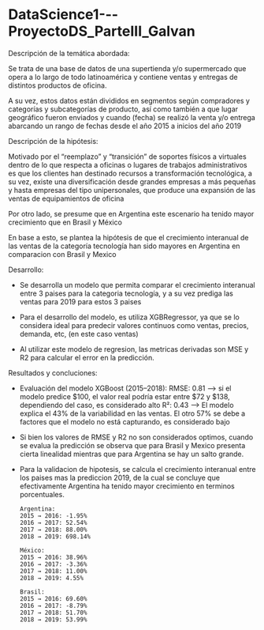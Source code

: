 # DataScience1---ProyectoDS_ParteIII_Galvan

Descripción de la temática abordada:

Se trata de una base de datos de una supertienda y/o supermercado que opera a lo largo de todo latinoamérica y contiene ventas y entregas de distintos productos de oficina.

A su vez, estos datos están divididos en segmentos según compradores y categorías y subcategorías de producto, así como también a que lugar geográfico fueron enviados y cuando (fecha) se realizó la venta y/o entrega abarcando un rango de fechas desde el año 2015 a inicios del año 2019

Descripción de la hipótesis:

Motivado por el “reemplazo” y “transición” de soportes físicos a virtuales dentro de lo que respecta a oficinas o lugares de trabajos administrativos es que los clientes han destinado recursos a transformación tecnológica, a su vez, existe una diversificación desde grandes empresas a más pequeñas y hasta empresas del tipo unipersonales, que produce una expansión de las ventas de equipamientos de oficina

Por otro lado, se presume que en Argentina este escenario ha tenido mayor crecimiento que en Brasil y México

En base a esto, se plantea la hipótesis de que el crecimiento interanual de las ventas de la categoría tecnología han sido mayores en Argentina en comparacion con Brasil y Mexico


Desarrollo:

* Se desarrolla un modelo que permita comparar el crecimiento interanual entre 3 paises para la categoria tecnología, y a su vez prediga las ventas para 2019 para estos 3 paises

* Para el desarrollo del modelo, es utiliza XGBRegressor, ya que se lo considera ideal para predecir valores continuos como ventas, precios, demanda, etc, (en este caso ventas)
* Al utilizar este modelo de regresion, las metricas derivadas son MSE y R2 para calcular el error en la predicción.

Resultados y concluciones:

* Evaluación del modelo XGBoost (2015–2018):
    RMSE: 0.81 --> si el modelo predice $100, el valor real podría estar entre $72 y $138, dependiendo del caso, es considerado alto
    R²: 0.43 --> El modelo explica el 43% de la variabilidad en las ventas. El otro 57% se debe a factores que el modelo no está capturando, es considerado bajo

* Si bien los valores de RMSE y R2 no son considerados optimos, cuando se evalua la predicción se observa que para Brasil y Mexico presenta cierta linealidad mientras que para Argentina se hay un salto grande.

* Para la validacion de hipotesis, se calcula el crecimiento interanual entre los paises mas la prediccion 2019, de la cual se concluye que efectivamente Argentina ha tenido mayor crecimiento en terminos porcentuales.
  
      Argentina:
      2015 → 2016: -1.95%
      2016 → 2017: 52.54%
      2017 → 2018: 88.00%
      2018 → 2019: 698.14%

      México:
      2015 → 2016: 38.96%
      2016 → 2017: -3.36%
      2017 → 2018: 11.00%
      2018 → 2019: 4.55%

      Brasil:
      2015 → 2016: 69.60%
      2016 → 2017: -8.79%
      2017 → 2018: 51.70%
      2018 → 2019: 53.99%

